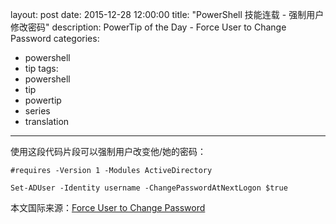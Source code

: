 ﻿layout: post
date: 2015-12-28 12:00:00
title: "PowerShell 技能连载 - 强制用户修改密码"
description: PowerTip of the Day - Force User to Change Password
categories:
- powershell
- tip
tags:
- powershell
- tip
- powertip
- series
- translation
---
使用这段代码片段可以强制用户改变他/她的密码：

    #requires -Version 1 -Modules ActiveDirectory
    
    Set-ADUser -Identity username -ChangePasswordAtNextLogon $true

<!--more-->
本文国际来源：[Force User to Change Password](http://community.idera.com/powershell/powertips/b/tips/posts/force-user-to-change-password)
